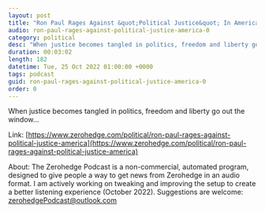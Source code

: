 ```yaml
---
layout: post
title: "Ron Paul Rages Against &quot;Political Justice&quot; In America"
audio: ron-paul-rages-against-political-justice-america-0
category: political
desc: "When justice becomes tangled in politics, freedom and liberty go out the window..."
duration: 00:03:02
length: 182
datetime: Tue, 25 Oct 2022 01:00:00 +0000
tags: podcast
guid: ron-paul-rages-against-political-justice-america-0
order: 0
---
```

When justice becomes tangled in politics, freedom and liberty go out the window...

Link: [https://www.zerohedge.com/political/ron-paul-rages-against-political-justice-america](https://www.zerohedge.com/political/ron-paul-rages-against-political-justice-america)

About: The Zerohedge Podcast is a non-commercial, automated program, designed to give people a way to get news from Zerohedge in an audio format.  I am actively working on tweaking and improving the setup to create a better listening experience (October 2022).  Suggestions are welcome: [zerohedgePodcast@outlook.com](mailto:zerohedgePodcast@outlook.com)